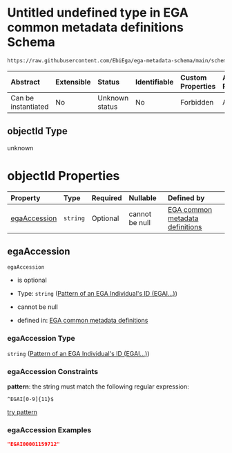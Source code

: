 # Untitled undefined type in EGA common metadata definitions Schema

```txt
https://raw.githubusercontent.com/EbiEga/ega-metadata-schema/main/schemas/EGA.common-definitions.json#/$defs/objectIdAndObjectTypeCheck/anyOf/11/properties/objectId
```



| Abstract            | Extensible | Status         | Identifiable | Custom Properties | Additional Properties | Access Restrictions | Defined In                                                                                           |
| :------------------ | :--------- | :------------- | :----------- | :---------------- | :-------------------- | :------------------ | :--------------------------------------------------------------------------------------------------- |
| Can be instantiated | No         | Unknown status | No           | Forbidden         | Allowed               | none                | [EGA.common-definitions.json\*](../../../schemas/EGA.common-definitions.json "open original schema") |

## objectId Type

unknown

# objectId Properties

| Property                      | Type     | Required | Nullable       | Defined by                                                                                                                                                                                                                                                                                                                                                                                                                          |
| :---------------------------- | :------- | :------- | :------------- | :---------------------------------------------------------------------------------------------------------------------------------------------------------------------------------------------------------------------------------------------------------------------------------------------------------------------------------------------------------------------------------------------------------------------------------- |
| [egaAccession](#egaaccession) | `string` | Optional | cannot be null | [EGA common metadata definitions](ega-4-defs-check-that-the-objectids-accession-pattern-and-objecttype-match-anyof-individual-objectid-and-objecttype-check-properties-objectid-properties-pattern-of-an-ega-individuals-id-egai.md "https://raw.githubusercontent.com/EbiEga/ega-metadata-schema/main/schemas/EGA.common-definitions.json#/$defs/objectIdAndObjectTypeCheck/anyOf/11/properties/objectId/properties/egaAccession") |

## egaAccession



`egaAccession`

* is optional

* Type: `string` ([Pattern of an EGA Individual's ID (EGAI...)](ega-4-defs-check-that-the-objectids-accession-pattern-and-objecttype-match-anyof-individual-objectid-and-objecttype-check-properties-objectid-properties-pattern-of-an-ega-individuals-id-egai.md))

* cannot be null

* defined in: [EGA common metadata definitions](ega-4-defs-check-that-the-objectids-accession-pattern-and-objecttype-match-anyof-individual-objectid-and-objecttype-check-properties-objectid-properties-pattern-of-an-ega-individuals-id-egai.md "https://raw.githubusercontent.com/EbiEga/ega-metadata-schema/main/schemas/EGA.common-definitions.json#/$defs/objectIdAndObjectTypeCheck/anyOf/11/properties/objectId/properties/egaAccession")

### egaAccession Type

`string` ([Pattern of an EGA Individual's ID (EGAI...)](ega-4-defs-check-that-the-objectids-accession-pattern-and-objecttype-match-anyof-individual-objectid-and-objecttype-check-properties-objectid-properties-pattern-of-an-ega-individuals-id-egai.md))

### egaAccession Constraints

**pattern**: the string must match the following regular expression:&#x20;

```regexp
^EGAI[0-9]{11}$
```

[try pattern](https://regexr.com/?expression=%5EEGAI%5B0-9%5D%7B11%7D%24 "try regular expression with regexr.com")

### egaAccession Examples

```json
"EGAI00001159712"
```
